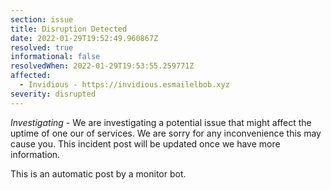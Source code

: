 ```yaml
---
section: issue
title: Disruption Detected
date: 2022-01-29T19:52:49.960867Z
resolved: true
informational: false
resolvedWhen: 2022-01-29T19:53:55.259771Z
affected:
  - Invidious - https://invidious.esmailelbob.xyz
severity: disrupted
---
```

*Investigating* - We are investigating a potential issue that might affect the uptime of one our of services. We are sorry for any inconvenience this may cause you. This incident post will be updated once we have more information.

This is an automatic post by a monitor bot.
        